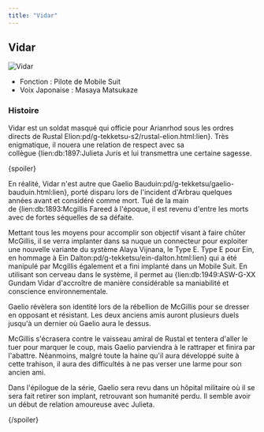 ```yaml
---
title: "Vidar"
---
```


Vidar
-----


![Vidar](/images/stories/saga/g-tekketsu-s2/persos/vidar.png)


* Fonction : Pilote de Mobile Suit
* Voix Japonaise : Masaya Matsukaze


### Histoire


Vidar est un soldat masqué qui officie pour Arianrhod sous les ordres directs de Rustal Elion:pd/g-tekketsu-s2/rustal-elion.html:lien}. Très enigmatique, il nouera une relation de respect avec sa collègue {lien:db:1897:Julieta Juris et lui transmettra une certaine sagesse. 


{spoiler}


En réalité, Vidar n'est autre que Gaelio Bauduin:pd/g-tekketsu/gaelio-bauduin.html:lien}, porté disparu lors de l'incident d'Arbrau quelques années avant et considéré comme mort. Tué de la main de {lien:db:1893:Mcgillis Fareed à l'époque, il est revenu d'entre les morts avec de fortes séquelles de sa défaite. 


Mettant tous les moyens pour accomplir son objectif visant à faire chûter McGillis, il se verra implanter dans sa nuque un connecteur pour exploiter une nouvelle variante du système Alaya Vijnana, le Type E. Type E pour Ein, en hommage à Ein Dalton:pd/g-tekketsu/ein-dalton.html:lien} qui a été manipulé par Mcgillis également et a fini implanté dans un Mobile Suit. En utilisant son cerveau dans le système, il permet au {lien:db:1949:ASW-G-XX Gundam Vidar d'accroître de manière considérable sa maniabilité et conscience environnementale. 


Gaelio révèlera son identité lors de la rébellion de McGillis pour se dresser en opposant et résistant. Les deux anciens amis auront plusieurs duels jusqu'à un dernier où Gaelio aura le dessus. 


McGillis s'écrasera contre le vaisseau amiral de Rustal et tentera d'aller le tuer pour marquer le coup, mais Gaelio parviendra à le rattraper et finira par l'abattre. Néanmoins, malgré toute la haine qu'il aura développé suite à cette trahison, il aura des difficultés à ne pas verser une larme pour son ancien ami.


Dans l'épilogue de la série, Gaelio sera revu dans un hôpital militaire où il se sera fait retirer son implant, retrouvant son humanité perdu. Il semble avoir un début de relation amoureuse avec Julieta. 


{/spoiler}


